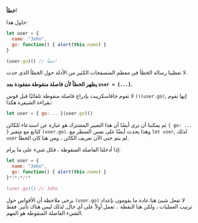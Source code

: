 **خطأ**!

حاول هذا:

```js run
let user = {
  name: "John",
  go: function() { alert(this.name) }
}

(user.go)() // خطأ!
```

لا تعطينا رسالة الخطأ في معظم المتصفحات الكثير من الأدلة حول الخطأ الذي حدث.

**يظهر الخطأ لأن فاصلة منقوطة مفقودة بعد `user = {...}`.**

لا تقوم جافاسكريبت بإدراج فاصلة منقوطة تلقائيًا قبل قوس `()(user.go)`, إنها تقوم بقراءة الشيفرة هكذا:

```js no-beautify
let user = { go:... }(user.go)()
```

ثم يمكننا أن نرى أيضًا أن هذا التعبير المشترك هو عبارة عن استدعاء للكائن `{ go: ... }` كتابع مع متغير `(user.go)`. وهذا يحدث أيضًا على نفس السطر مع `let user`, لذلك `user` لم يتم حتى الآن تعريف الكائن ، ومن هنا كان الخطأ.

إذا أدخلنا الفاصلة المنقوطة ، فكل شيء على ما يرام:

```js run
let user = {
  name: "John",
  go: function() { alert(this.name) }
}*!*;*/!*

(user.go)() // John
```

يرجى ملاحظة أن الأقواس حول `(user.go)` لا تفعل شيئ هنا.عادة ما يقومون بإعداد ترتيب العمليات ، ولكن هنا النقطة
 `.` تعمل أولاً على أي حال, لذلك ليس هناك تأثير. فقط الشيء الفاصلة المنقوطة هو المهم.
